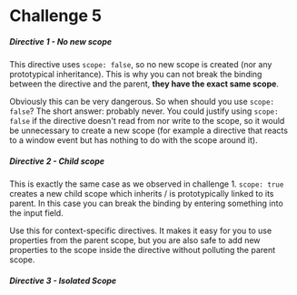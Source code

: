 # Challenge 5

##### Directive 1 - No new scope

This directive uses ```scope: false```, so no new scope is created (nor any prototypical inheritance). This is why you can not break the binding between the directive and the parent, **they have the exact same scope**.

Obviously this can be very dangerous. So when should you use ```scope: false```? The short answer: probably never. You could justify using ```scope: false``` if the directive doesn't read from nor write to the scope, so it would be unnecessary to create a new scope (for example a directive that reacts to a window event but has nothing to do with the scope around it).

##### Directive 2 - Child scope

This is exactly the same case as we observed in challenge 1. ```scope: true``` creates a new child scope which inherits / is prototypically linked to its parent. In this case you can break the binding by entering something into the input field.

Use this for context-specific directives. It makes it easy for you to use properties from the parent scope, but you are also safe to add new properties to the scope inside the directive without polluting the parent scope.

##### Directive 3 - Isolated Scope